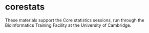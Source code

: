 # corestats
These materials support the Core statistics sessions, run through the Bioinformatics Training Facility at the University of Cambridge.
